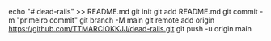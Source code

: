 echo "# dead-rails" >> README.md 
git init 
git add README.md 
git commit -m "primeiro commit" 
git branch -M main 
git remote add origin https://github.com/TTMARCIOKKJJ/dead-rails.git
 git push -u origin main